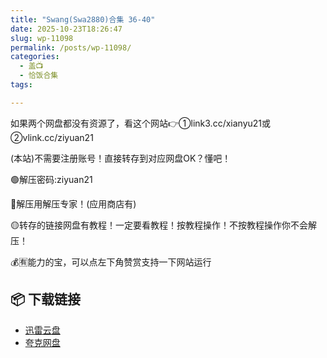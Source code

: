 ```yaml
---
title: "Swang(Swa2880)合集 36-40"
date: 2025-10-23T18:26:47
slug: wp-11098
permalink: /posts/wp-11098/
categories:
  - 盖📺
  - 恰饭合集
tags:

---
```


如果两个网盘都没有资源了，看这个网站👉①link3.cc/xianyu21或②vlink.cc/ziyuan21

(本站)不需要注册账号！直接转存到对应网盘OK？懂吧！

🟢解压密码:ziyuan21

🔵解压用解压专家！(应用商店有)

🟡转存的链接网盘有教程！一定要看教程！按教程操作！不按教程操作你不会解压！

💰🈶能力的宝，可以点左下角赞赏支持一下网站运行

## 📦 下载链接
- [迅雷云盘](https://blziyuan21.com/pay-download/11098?key=ba58a83e4b&down_id=0)
- [夸克网盘](https://blziyuan21.com/pay-download/11098?key=ba58a83e4b&down_id=1)

